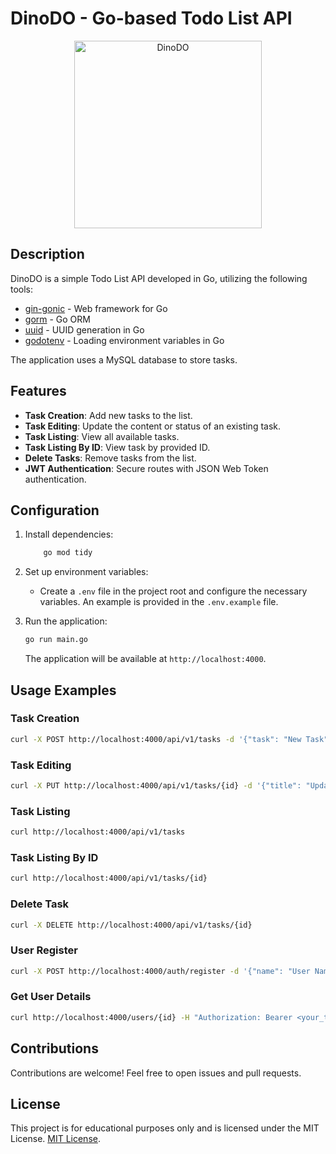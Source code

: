 # DinoDO - Go-based Todo List API

<p align="center">
<img src="https://i.imgur.com/FHyvrxG.png" alt="DinoDO" style="height: 300px;"/>
</p>

## Description

DinoDO is a simple Todo List API developed in Go, utilizing the following tools:

- [gin-gonic](https://github.com/gin-gonic/gin) - Web framework for Go
- [gorm](https://gorm.io/) - Go ORM
- [uuid](https://github.com/google/uuid) - UUID generation in Go
- [godotenv](https://github.com/joho/godotenv) - Loading environment variables in Go

The application uses a MySQL database to store tasks.

## Features

- **Task Creation**: Add new tasks to the list.
- **Task Editing**: Update the content or status of an existing task.
- **Task Listing**: View all available tasks.
- **Task Listing By ID**: View task by provided ID.
- **Delete Tasks**: Remove tasks from the list.
- **JWT Authentication**: Secure routes with JSON Web Token authentication.

## Configuration

1. Install dependencies:

    ```bash
        go mod tidy
    ```

2. Set up environment variables:

   - Create a `.env` file in the project root and configure the necessary variables. An example is provided in the `.env.example` file.

3. Run the application:

    ```bash
    go run main.go
    ```

   The application will be available at `http://localhost:4000`.

## Usage Examples

### Task Creation

```bash
curl -X POST http://localhost:4000/api/v1/tasks -d '{"task": "New Task", "finished":false}'
```

### Task Editing

```bash
curl -X PUT http://localhost:4000/api/v1/tasks/{id} -d '{"title": "Updated Task", "finished": true}'
```

### Task Listing

```bash
curl http://localhost:4000/api/v1/tasks
```


### Task Listing By ID

```bash
curl http://localhost:4000/api/v1/tasks/{id}
```

### Delete Task

```bash
curl -X DELETE http://localhost:4000/api/v1/tasks/{id}
```

### User Register

```bash
curl -X POST http://localhost:4000/auth/register -d '{"name": "User Name","email": "user@email.com", "username": "example", "password": "password"}'
```

### Get User Details

```bash
curl http://localhost:4000/users/{id} -H "Authorization: Bearer <your_token>"
```

## Contributions

Contributions are welcome! Feel free to open issues and pull requests.

## License

This project is for educational purposes only and is licensed under the MIT License.
[MIT License](LICENSE).


